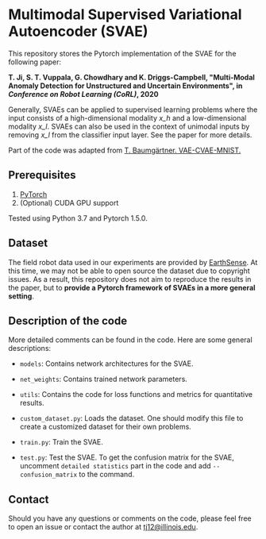 # Multimodal Supervised Variational Autoencoder (SVAE)
This repository stores the Pytorch implementation of the SVAE for the following paper:

**T. Ji, S. T. Vuppala, G. Chowdhary and K. Driggs-Campbell, "Multi-Modal Anomaly Detection for Unstructured and Uncertain Environments", in *Conference on Robot Learning (CoRL)*, 2020**

Generally, SVAEs can be applied to supervised learning problems where the input consists of a high-dimensional modality *x_h* and a low-dimensional modality *x_l*. SVAEs can also be used in the context of unimodal inputs by removing *x_l* from the classifier input layer. See the paper for more details.

Part of the code was adapted from [T. Baumgärtner. VAE-CVAE-MNIST.](https://github.com/timbmg/VAE-CVAE-MNIST)

## Prerequisites
1. [PyTorch](https://pytorch.org/get-started/locally/)
2. (Optional) CUDA GPU support

Tested using Python 3.7 and Pytorch 1.5.0.

## Dataset
The field robot data used in our experiments are provided by [EarthSense](https://www.earthsense.co/). At this time, we may not be able to open source the dataset due to copyright issues. As a result, this repository does not aim to reproduce the results in the paper, but to **provide a Pytorch framework of SVAEs in a more general setting**.

## Description of the code
More detailed comments can be found in the code. Here are some general descriptions:
* `models`: Contains network architectures for the SVAE.

* `net_weights`: Contains trained network parameters.

* `utils`: Contains the code for loss functions and metrics for quantitative results.

* `custom_dataset.py`: Loads the dataset. One should modify this file to create a customized dataset for their own problems.

* `train.py`: Train the SVAE.

* `test.py`: Test the SVAE. To get the confusion matrix for the SVAE, uncomment `detailed statistics` part in the code and add `--confusion_matrix` to the command.

## Contact
Should you have any questions or comments on the code, please feel free to open an issue or contact the author at tj12@illinois.edu.
